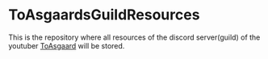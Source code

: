 # ToAsgaardsGuildResources

This is the repository where all resources of the discord server(guild) of the youtuber [ToAsgaard](https://www.youtube.com/channel/UCvzXQOkAZEOLqrdoUTyueXw) will be stored.
